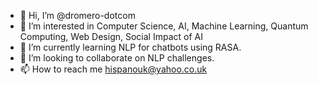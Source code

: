 - 👋 Hi, I’m @dromero-dotcom
- 👀 I’m interested in Computer Science, AI, Machine Learning, Quantum Computing, Web Design, Social Impact of AI
- 🌱 I’m currently learning NLP for chatbots using RASA.
- 💞️ I’m looking to collaborate on NLP challenges.
- 📫 How to reach me hispanouk@yahoo.co.uk

<!---
dromero-dotcom/dromero-dotcom is a ✨ special ✨ repository because its `README.md` (this file) appears on your GitHub profile.
You can click the Preview link to take a look at your changes.
--->

